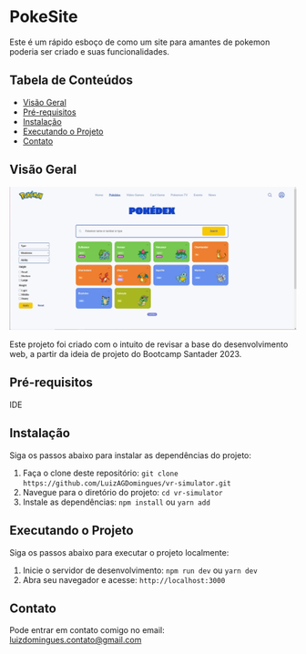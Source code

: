 # PokeSite

Este é um rápido esboço de como um site para amantes de pokemon poderia ser criado e suas funcionalidades.

## Tabela de Conteúdos

- [Visão Geral](#visão-geral)
- [Pré-requisitos](#pré-requisitos)
- [Instalação](#instalação)
- [Executando o Projeto](#executando-o-projeto)
- [Contato](#contato)

## Visão Geral

![Imagem estática do site](./assets/images/landingpage.png)

Este projeto foi criado com o intuito de revisar a base do desenvolvimento web, a partir da ideia de projeto do Bootcamp Santader 2023.

## Pré-requisitos

IDE

## Instalação

Siga os passos abaixo para instalar as dependências do projeto:

1. Faça o clone deste repositório: `git clone https://github.com/LuizAGDomingues/vr-simulator.git`
2. Navegue para o diretório do projeto: `cd vr-simulator`
3. Instale as dependências: `npm install` ou `yarn add`

## Executando o Projeto

Siga os passos abaixo para executar o projeto localmente:

1. Inicie o servidor de desenvolvimento: `npm run dev` ou `yarn dev`
2. Abra seu navegador e acesse: `http://localhost:3000`

## Contato

Pode entrar em contato comigo no email: [luizdomingues.contato@gmail.com](mailto:luizdomingues.contato@gmail.com)

